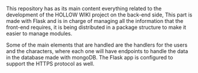 This repository has as its main content everything related to the development of the HOLLOW WIKI project on the back-end side, This part is made with Flask and is in charge of managing all the information that the front-end requires, it is being distributed in a package structure to make it easier to manage modules.

Some of the main elements that are handled are the handlers for the users and the characters, where each one will have endpoints to handle the data in the database made with mongoDB. The Flask app is configured to support the HTTPS protocol as well.
